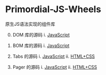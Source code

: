 # Primordial-JS-Wheels
原生JS语法实现的组件库

0. DOM 库的源码
    i. [JavaScript](https://github.com/zrh617/Primordial-JS-Wheels/blob/main/lib/dom/index.js)
    
1. BOM 库的源码
    i. [JavaScript](https://github.com/zrh617/Primordial-JS-Wheels/blob/main/lib/bom/index.js)
    
3. Tabs 的源码
    i. [JavaScript](https://github.com/zrh617/Primordial-JS-Wheels/blob/main/lib/tabs/index.js)
    ii. [HTML+CSS](https://github.com/zrh617/Primordial-JS-Wheels/blob/main/demos/tabs.html)
    
4. Pager 的源码
    i. [JavaScript](https://github.com/zrh617/Primordial-JS-Wheels/blob/main/lib/pager/index.js)
    ii. [HTML+CSS](https://github.com/zrh617/Primordial-JS-Wheels/blob/main/demos/pager.html)